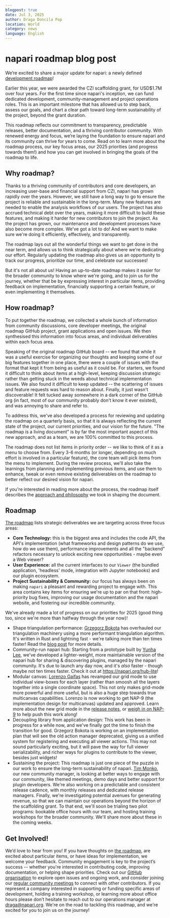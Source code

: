 ```yaml
---
blogpost: true
date: Jul 3, 2025
author: Draga Doncila Pop
location: World
category: news
language: English
---
```


# napari roadmap blog post

We’re excited to share a major update for napari: a newly defined [development roadmap](https://napari.org/stable/roadmaps/active_roadmap.html)! 

Earlier this year, we were awarded the CZI scaffolding grant, for USD$1.7M over four years. For the first time since napari's inception, we can fund dedicated development, community-management and project operations roles. This is an important milestone that has allowed us to step back, assess our goals, and chart a clear path toward long-term
sustainability of the project, beyond the grant duration.

This roadmap reflects our commitment to transparency, predictable releases, better documentation, and a thriving contributor community. With renewed energy and focus, we’re laying the foundation to ensure napari and its community can thrive for years to come. Read on to learn more about the roadmap process, our key focus areas, our 2025 priorities (and progress towards them!) and how you can get involved in bringing the goals of the roadmap to life.

## Why roadmap?

Thanks to a thriving community of contributors and core developers, an increasing user-base and financial support from CZI, napari has grown rapidly over the years. However, we still have a long way to go to ensure the project is reliable and sustainable in the long-term. Many new features are needed to enable the analysis workflows of our users. The project has also accrued technical debt over the years, making it more difficult to build these features, and making it harder for new contributors to join the project. As the project has grown, our maintenance and development processes have also become more complex. We've got a lot to do! And we want to make sure we're doing it efficiently, effectively, and transparently.

The roadmap lays out all the wonderful things we want to get done in the near term, and allows us to think strategically about where we're dedicating our effort. Regularly updating the roadmap also gives us an opportunity to track our progress, prioritize our time, and celebrate our successes!

But it's not all about us! Having an up-to-date roadmap makes it easier for the broader community to know where we're going, and to join us for the journey, whether that be by expressing interest in particular items, providing feedback on implementation, financially supporting a certain feature, or even implementing it themselves.

## How roadmap?

To put together the roadmap, we collected a whole bunch of information from community discussions, core developer meetings, the original roadmap GitHub project, grant applications and open issues. We then synthesised this information into focus areas, and individual deliverables within each focus area.

Speaking of the original roadmap GitHub board -- we found that while it was a useful exercise for organizing our thoughts and keeping some of our big features together in one place, there were a couple of issues with the format that kept it from being as useful as it could be. For starters, we found it difficult to think about items at a high-level, keeping discussion strategic rather than getting stuck in the weeds about technical implementation issues. We also found it difficult to keep updated -- the scattering of issues and feature requests was hard to reason about. Finally, it just wasn't discoverable! It felt tucked away somewhere in a dark corner of the GitHub org (in fact, most of our community probably don't know it ever existed), and was annoying to share and refer to.

To address this, we've also developed a process for reviewing and updating the roadmap on a quarterly basis, so that it is always reflecting the current state of the project, our current priorities, and our vision for the future. "The roadmap is a living document" is by far the most important aspect of this new approach, and as a team, we are 100% committed to this process.

The roadmap does not list items in priority order -- we like to think of it as a menu to choose from. Every 3-6 months (or longer, depending on much effort is involved in a particular feature), the core team will pick items from the menu to implement. During the review process, we'll also take the learnings from planning and implementing previous items, and use them to enhance, tweak or even remove existing deliverables on the roadmap to better reflect our desired vision for napari.

If you're interested in reading more about the process, the roadmap itself describes the [approach and philosophy](https://napari.org/stable/roadmaps/active_roadmap.html#roadmap-strategy) we took in shaping the document.  

## Roadmap

[The roadmap](https://napari.org/stable/roadmaps/active_roadmap.html) lists strategic deliverables we are targeting across three focus areas:

- **Core Technology:** this is the biggest area and includes the code API, the API's implementation (what frameworks and design patterns do we use, how do we use them), performance improvements and all the "backend" refactors necessary to unlock exciting new opportunities - maybe even a Web viewer?
- **User Experience:** all the current interfaces to our `Viewer` (the bundled application, 'headless' mode, integration with Jupyter notebooks) and our plugin ecosystem.
- **Project Sustainability & Community:** our focus has always been on making `napari` a pleasant and rewarding project to engage with. This area contains key items for ensuring we're up to par on that front: high-priority bug fixes, improving our usage documentation and the napari website, and fostering our incredible community.

We've already made a lot of progress on our priorities for 2025 (good thing too, since we're more than halfway through the year now)! 

- Shape triangulation performance: [Grzegorz Bokota](https://github.com/czaki) has overhauled our triangulation machinery using a more performant triangulation algorithm. It's written in Rust and lightning fast - we're talking more than ten times faster! Read the [blog post](https://napari.org/island-dispatch/blog/triangles_speedup_beta.html) for more details.
- Community-run napari hub: Starting from a prototype built by [Yunha Lee](https://github.com/yunhal), we've developed a lighter-weight, more maintainable version of the napari hub for sharing & discovering plugins, managed by the napari community. It's due to launch any day now, and it's *also* faster - though maybe not ten times faster. Check it out at https://napari.org/hub-lite!
-  Modular canvas:  [Lorenzo Gaifas](https://github.com/brisvag) has revamped our grid mode to use individual view-boxes for each layer (rather than smoosh all the layers together into a single coordinate space). This not only makes grid-mode more powerful and more useful, but is also a huge step towards true multicanvas capabilities. Lorenzo is now working to get NAP-9 (the implementation design for multicanvas) updated and approved. Learn more about the new grid mode in the [release notes](https://napari.org/stable/release/release_0_6_2.html), or [weigh in on NAP-9](https://napari.org/stable/naps/9-multiple-canvases.html) to help push this work along!
-  Decoupling library from application design: This work has been in progress for a while now, and we've finally got the time to finish the transition for good. Grzegorz Bokota is working on an implementation plan that will see the old action manager deprecated, giving us a unified system for registering and executing all viewer actions. This may not sound particularly exciting, but it will pave the way for full viewer serializability, and richer ways for plugins to contribute to the viewer, besides just widgets!
-  Sustaining the project: This roadmap is just one piece of the puzzle in our work to ensure the long-term sustainability of napari. [Tim Monko](https://github.com/timmonko), our new community manager, is looking at better ways to engage with our community, like themed meetings, demo days and better support for plugin developers. We're also working on a predictable and consistent release cadence, with monthly releases and dedicated release managers. Finally, we're investigating potential avenues for generating revenue, so that we can maintain our operations beyond the horizon of the scaffolding grant. To that end, we'll soon be trialing two pilot programs: bookable office hours with our team, and hosting training workshops for the broader community. We'll share more about these in the coming weeks.

## Get Involved!

We’d love to hear from you! If you have thoughts on [the roadmap](https://napari.org/stable/roadmaps/active_roadmap.html), are excited about particular items, or have ideas for implementation, we welcome your feedback. Community engagement is key to the project’s success -- whether you're interested in contributing code, improving documentation, or helping shape priorities. Check out our [GitHub organisation](https://github.com/napari) to explore open issues and ongoing work, and consider joining our [regular community meetings](https://napari.org/stable/community/meeting_schedule.html) to connect with other contributors. If you represent a company interested in supporting or funding specific areas of development, holding a training workshop, or learning more about office hours please don’t hesitate to reach out to our operations manager at draga@napari.org. We're on the road to tackling this roadmap, and we're excited for you to join us on the journey!
